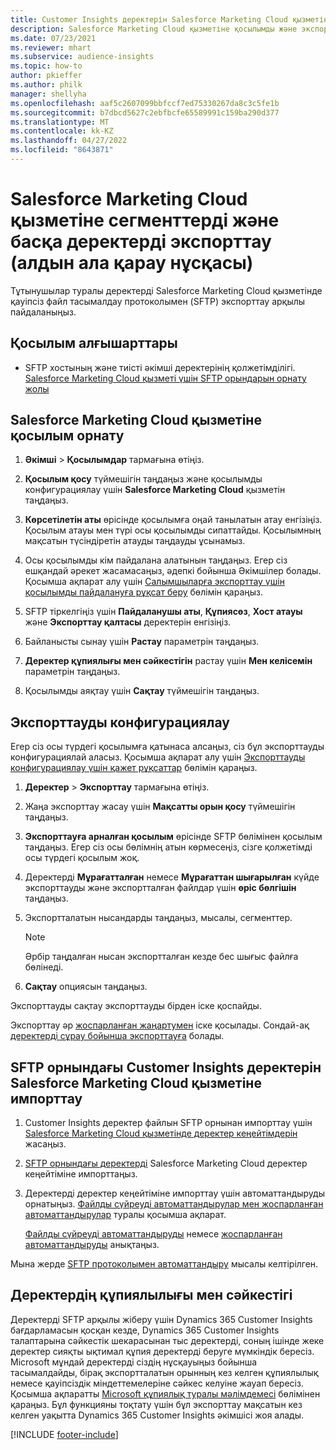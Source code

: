 ```yaml
---
title: Customer Insights деректерін Salesforce Marketing Cloud қызметіне экспорттау
description: Salesforce Marketing Cloud қызметіне қосылымды және экспорттауды конфигурациялау жолы туралы ақпарат.
ms.date: 07/23/2021
ms.reviewer: mhart
ms.subservice: audience-insights
ms.topic: how-to
author: pkieffer
ms.author: philk
manager: shellyha
ms.openlocfilehash: aaf5c2607099bbfccf7ed75330267da8c3c5fe1b
ms.sourcegitcommit: b7dbcd5627c2ebfbcfe65589991c159ba290d377
ms.translationtype: MT
ms.contentlocale: kk-KZ
ms.lasthandoff: 04/27/2022
ms.locfileid: "8643871"
---
```

# <a name="export-segments-and-other-data-to-salesforce-marketing-cloud-preview"></a>Salesforce Marketing Cloud қызметіне сегменттерді және басқа деректерді экспорттау (алдын ала қарау нұсқасы)

Тұтынушылар туралы деректерді Salesforce Marketing Cloud қызметінде қауіпсіз файл тасымалдау протоколымен (SFTP) экспорттау арқылы пайдаланыңыз.

## <a name="prerequisites-for-connection"></a>Қосылым алғышарттары

- SFTP хостының және тиісті әкімші деректерінің қолжетімділігі. [Salesforce Marketing Cloud қызметі үшін SFTP орындарын орнату жолы](https://help.salesforce.com/articleView?id=sf.mc_es_configure_enhanced_ftp.htm&type=5) 

## <a name="set-up-the-connection-to-salesforce-marketing-cloud"></a>Salesforce Marketing Cloud қызметіне қосылым орнату

1. **Әкімші** > **Қосылымдар** тармағына өтіңіз.

1. **Қосылым қосу** түймешігін таңдаңыз және қосылымды конфигурациялау үшін **Salesforce Marketing Cloud** қызметін таңдаңыз.

1. **Көрсетілетін аты** өрісінде қосылымға оңай танылатын атау енгізіңіз. Қосылым атауы мен түрі осы қосылымды сипаттайды. Қосылымның мақсатын түсіндіретін атауды таңдауды ұсынамыз.

1. Осы қосылымды кім пайдалана алатынын таңдаңыз. Егер сіз ешқандай әрекет жасамасаңыз, әдепкі бойынша Әкімшілер болады. Қосымша ақпарат алу үшін [Салымшыларға экспорттау үшін қосылымды пайдалануға рұқсат беру](connections.md#allow-contributors-to-use-a-connection-for-exports) бөлімін қараңыз.

1. SFTP тіркелгіңіз үшін **Пайдаланушы аты**, **Құпиясөз**, **Хост атауы** және **Экспорттау қалтасы** деректерін енгізіңіз.

1. Байланысты сынау үшін **Растау** параметрін таңдаңыз.

1. **Деректер құпиялығы мен сәйкестігін** растау үшін **Мен келісемін** параметрін таңдаңыз.

1. Қосылымды аяқтау үшін **Сақтау** түймешігін таңдаңыз.

## <a name="configure-an-export"></a>Экспорттауды конфигурациялау

Егер сіз осы түрдегі қосылымға қатынаса алсаңыз, сіз бұл экспорттауды конфигурациялай аласыз. Қосымша ақпарат алу үшін [Экспорттауды конфигурациялау үшін қажет рұқсаттар](export-destinations.md#set-up-a-new-export) бөлімін қараңыз.

1. **Деректер** > **Экспорттау** тармағына өтіңіз.

1. Жаңа экспорттау жасау үшін **Мақсатты орын қосу** түймешігін таңдаңыз.

1. **Экспорттауға арналған қосылым** өрісінде SFTP бөлімінен қосылым таңдаңыз. Егер сіз осы бөлімнің атын көрмесеңіз, сізге қолжетімді осы түрдегі қосылым жоқ.

1. Деректерді **Мұрағатталған** немесе **Мұрағаттан шығарылған** күйде экспорттауды және экспортталған файлдар үшін **өріс бөлгішін** таңдаңыз.

1. Экспортталатын нысандарды таңдаңыз, мысалы, сегменттер.

   > [!NOTE]
   > Әрбір таңдалған нысан экспортталған кезде бес шығыс файлға бөлінеді. 

1. **Сақтау** опциясын таңдаңыз.

Экспорттауды сақтау экспорттауды бірден іске қоспайды.

Экспорттау әр [жоспарланған жаңартумен](system.md#schedule-tab) іске қосылады. Сондай-ақ [деректерді сұрау бойынша экспорттауға](export-destinations.md#run-exports-on-demand) болады. 

## <a name="import-customer-insights-data-from-sftp-location-to-salesforce-marketing-cloud"></a>SFTP орнындағы Customer Insights деректерін Salesforce Marketing Cloud қызметіне импорттау

1. Customer Insights деректер файлын SFTP орнынан импорттау үшін [Salesforce Marketing Cloud қызметінде деректер кеңейтімдерін](https://help.salesforce.com/articleView?id=sf.mc_es_create_data_extension.htm&type=5) жасаңыз.

2. [SFTP орнындағы деректерді](https://help.salesforce.com/articleView?id=sf.mc_es_import_data_extension_classic.htm&type=5) Salesforce Marketing Cloud деректер кеңейтіміне импорттаңыз. 

3. Деректерді деректер кеңейтіміне импорттау үшін автоматтандыруды орнатыңыз. [Файлды сүйреуді автоматтандырулар мен жоспарланған автоматтандырулар](https://help.salesforce.com/articleView?id=sf.mc_as_triggered_automations.htm&type=5) туралы қосымша ақпарат.

   [Файлды сүйреуді автоматтандыруды](https://help.salesforce.com/articleView?id=sf.mc_as_define_a_triggered_automation.htm&type=5) немесе  [жоспарланған автоматтандыруды](https://help.salesforce.com/articleView?id=sf.mc_as_define_a_scheduled_automation.htm&type=5) анықтаңыз. 

Мына жерде [SFTP протоколымен автоматтандыру](https://help.salesforce.com/articleView?id=sf.mc_as_ftp_and_triggered_automation_scenario.htm&type=5) мысалы келтірілген.

## <a name="data-privacy-and-compliance"></a>Деректердің құпиялылығы мен сәйкестігі

Деректерді SFTP арқылы жіберу үшін Dynamics 365 Customer Insights бағдарламасын қосқан кезде, Dynamics 365 Customer Insights талаптарына сәйкестік шекарасынан тыс деректерді, соның ішінде жеке деректер сияқты ықтимал құпия деректерді беруге мүмкіндік бересіз. Microsoft мұндай деректерді сіздің нұсқауыңыз бойынша тасымалдайды, бірақ экспортталатын орынның кез келген құпиялылық немесе қауіпсіздік міндеттемелеріне сәйкес келуіне жауап бересіз. Қосымша ақпаратты [Microsoft құпиялық туралы мәлімдемесі](https://go.microsoft.com/fwlink/?linkid=396732) бөлімінен қараңыз.
Бұл функцияны тоқтату үшін бұл экспорттау мақсатын кез келген уақытта Dynamics 365 Customer Insights әкімшісі жоя алады.

[!INCLUDE [footer-include](includes/footer-banner.md)]
